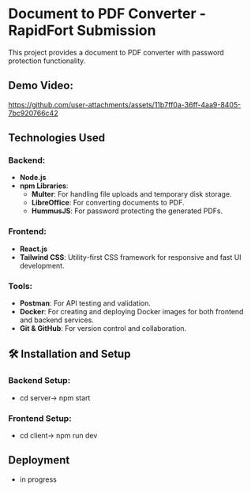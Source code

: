 # Document to PDF Converter - RapidFort Submission

This project provides a document to PDF converter with password protection functionality. 

## Demo Video:



https://github.com/user-attachments/assets/11b7ff0a-36ff-4aa9-8405-7bc920766c42



## Technologies Used

### Backend:
- **Node.js**
- **npm Libraries**:
  - **Multer**: For handling file uploads and temporary disk storage.
  - **LibreOffice**: For converting documents to PDF.
  - **HummusJS**: For password protecting the generated PDFs.

### Frontend:
- **React.js**
- **Tailwind CSS**: Utility-first CSS framework for responsive and fast UI development.

### Tools:
- **Postman**: For API testing and validation.
- **Docker**: For creating and deploying Docker images for both frontend and backend services.
- **Git & GitHub**: For version control and collaboration.

## 🛠 Installation and Setup

### Backend Setup:
- cd server-> npm start
  
### Frontend Setup:
- cd client-> npm run dev

## Deployment
- in progress




